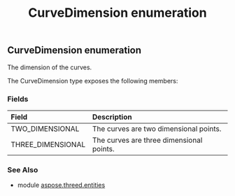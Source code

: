 ﻿---
title: CurveDimension enumeration
second_title: Aspose.3D for Python via .NET API References
description: 
type: docs
weight: 600
url: /python-net/aspose.threed.entities/curvedimension/
is_root: false
---

## CurveDimension enumeration

The dimension of the curves.



The CurveDimension type exposes the following members:

### Fields
| Field | Description |
| :- | :- |
| TWO_DIMENSIONAL | The curves are two dimensional points. |
| THREE_DIMENSIONAL | The curves are three dimensional points. |


### See Also

* module [aspose.threed.entities](../)
